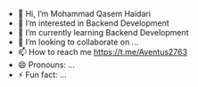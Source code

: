 - 👋 Hi, I’m Mohammad Qasem Haidari
- 👀 I’m interested in Backend Development
- 🌱 I’m currently learning Backend Development
- 💞️ I’m looking to collaborate on ...
- 📫 How to reach me https://t.me/Aventus2763
- 😄 Pronouns: ...
- ⚡ Fun fact: ...

<!---
Belal270/Belal270 is a ✨ special ✨ repository because its `README.md` (this file) appears on your GitHub profile.
You can click the Preview link to take a look at your changes.
--->
